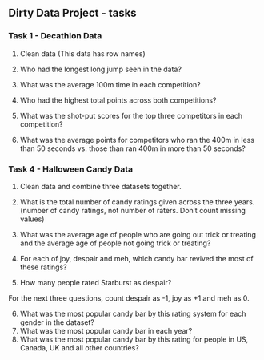 ## Dirty Data Project - tasks

### Task 1 - Decathlon Data

1. Clean data (This data has row names)

1. Who had the longest long jump seen in the data?
2. What was the average 100m time in each competition?
3. Who had the highest total points across both competitions?
4. What was the shot-put scores for the top three competitors in each competition?
5. What was the average points for competitors who ran the 400m in less than 50 seconds vs. those than ran 400m in more than 50 seconds?

### Task 4 - Halloween Candy Data

1. Clean data and combine three datasets together.

1. What is the total number of candy ratings given across the three years. (number of candy ratings, not number of raters. Don’t count missing values)
2. What was the average age of people who are going out trick or treating and the average age of people not going trick or treating?
3. For each of joy, despair and meh, which candy bar revived the most of these ratings?
4. How many people rated Starburst as despair?

For the next three questions, count despair as -1, joy as +1 and meh as 0.

6. What was the most popular candy bar by this rating system for each gender in the dataset?
7. What was the most popular candy bar in each year?
8. What was the most popular candy bar by this rating for people in US, Canada, UK and all other countries?
